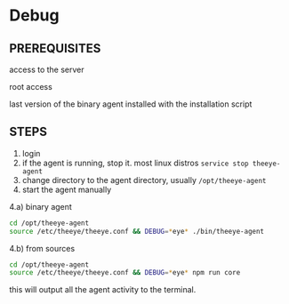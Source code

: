 # Debug

## PREREQUISITES

access to the server

root access

last version of the binary agent installed with the installation script

## STEPS

1. login
2. if the agent is running, stop it. most linux distros `service stop theeye-agent`
3. change directory to the agent directory, usually `/opt/theeye-agent`
4. start the agent manually

4.a) binary agent

```bash
cd /opt/theeye-agent
source /etc/theeye/theeye.conf && DEBUG=*eye* ./bin/theeye-agent
```

4.b) from sources

```bash
cd /opt/theeye-agent
source /etc/theeye/theeye.conf && DEBUG=*eye* npm run core
```




this will output all the agent activity to the terminal.

